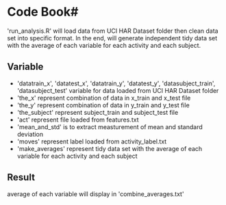 # Code Book#

'run_analysis.R' will load data from UCI HAR Dataset folder then clean data set into specific format. In the end, will generate independent tidy data set with the average of each variable for each activity and each subject.

## Variable ##

* 'datatrain_x', 'datatest_x', 'datatrain_y', 'datatest_y', 'datasubject_train', 'datasubject_test' variable for data loaded from UCI HAR Dataset folder 
* 'the_x' represent combination of data in x_train and x_test file
* 'the_y' represent combination of data in y_train and y_test file
* 'the_subject' represent subject_train and subject_test file
* 'act' represent file loaded from features.txt
* 'mean_and_std' is to extract measturement of mean and standard deviation
* 'moves' represent label loaded from activity_label.txt
* 'make_averages' represent tidy data set with the average of each variable for each activity and each subject

## Result ##

average of each variable will display in 'combine_averages.txt' 